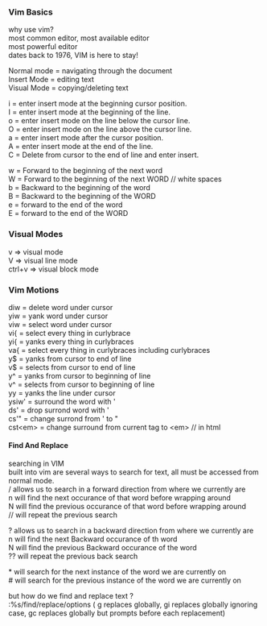 ### Vim Basics

why use vim?  
most common editor, most available editor  
most powerful editor  
dates back to 1976, VIM is here to stay!  


Normal mode = navigating through the document  
Insert Mode = editing text  
Visual Mode = copying/deleting text  

i = enter insert mode at the beginning cursor position.  
I = enter insert mode at the beginning of the line.  
o = enter insert mode on the line below the cursor line.  
O = enter insert mode on the line above the cursor line.  
a = enter insert mode after the cursor position.  
A = enter insert mode at the end of the line.  
C = Delete from cursor to the end of line and enter insert.  

w = Forward to the beginning of the next word  
W = Forward to the beginning of the next WORD // white spaces  
b = Backward to the beginning of the word  
B = Backward to the beginning of the WORD  
e = forward to the end of the word  
E = forward to the end of the WORD  

### Visual Modes

v => visual mode  
V => visual line mode  
ctrl+v => visual block mode  

### Vim Motions

diw = delete word under cursor  
yiw = yank word under cursor  
viw = select word under cursor  
vi{ = select every thing in curlybrace  
yi{ = yanks every thing in curlybraces  
va{ = select every thing in curlybraces including curlybraces  
y$ = yanks from cursor to end of line  
v$ = selects from cursor to end of line  
y^ = yanks from cursor to beginning of line  
v^ = selects from cursor to beginning of line  
yy = yanks the line under cursor  
ysiw' = surround the word with '  
ds' = drop surrond word with '  
cs'" = change surrond from ' to "  
cst\<em\> = change surround from current tag to \<em\> // in html  


#### Find And Replace

searching in VIM  
built into vim are several ways to search for text, all must be accessed from normal mode.  
/ allows us to search in a forward direction from where we currently are  
n will find the next occurance of that word before wrapping around  
N will find the previous occurance of that word before wrapping around  
// will repeat the previous search  

? allows us to search in a backward direction from where we currently are  
n will find the next Backward occurance of th word  
N will find the previous Backward occurance of the word  
?? will repeat the previous back search  

\* will search for the next instance of the word we are currently on  
\# will search for the previous instance of the word we are currently on  

but how do we find and replace text ?  
:%s/find/replace/options ( g replaces globally, gi replaces globally ignoring case, gc replaces globally but prompts before each replacement)
